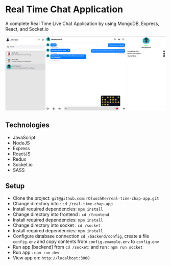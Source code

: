 # Real Time Chat Application

A complete Real Time Live Chat Application by using MongoDB, Express, React, and Socket.io

<p align="center">
  <img src="screenshots/Capture1.PNG" width="800" />
</p>

## Technologies

- JavaScript
- NodeJS
- Express
- ReactJS
- Redux
- Socket.io
- SASS

## Setup

- Clone the project: `git@github.com:rOluochKe/real-time-chap-app.git`
- Change directory into : `cd /real-time-chap-app`
- Install required dependencies: `npm install`
- Change directory into frontend : `cd /frontend`
- Install required dependencies: `npm install`
- Change directory into socket : `cd /socket`
- Install required dependencies: `npm install`
- Configure database connection `cd /backend/config`, create a file `config.env` and copy contents from `config.example.env` to `config.env`
- Run app [backend] from `cd /socket`: and run : `npm run socket`
- Run app : `npm run dev`
- View app on: `http://localhost:3000`
